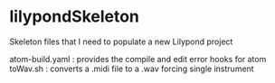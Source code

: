 # lilypondSkeleton
Skeleton files that I need to populate a new Lilypond project

atom-build.yaml : provides the compile and edit error hooks for atom
toWav.sh : converts a .midi file to a .wav forcing single instrument
